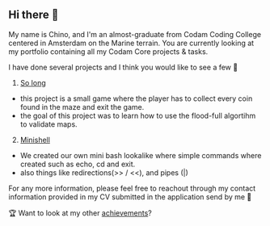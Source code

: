 ## Hi there 👋

My name is Chino, and I'm an almost-graduate from Codam Coding College centered in Amsterdam on the Marine terrain.
You are currently looking at my portfolio containing all my Codam Core projects & tasks.

I have done several projects and I think you would like to see a few 👀

1. [So long](https://github.com/SlothsAreLazyTho-codam/so_long)
  - this project is a small game where the player has to collect every coin found in the maze and exit the game.
  - the goal of this project was to learn how to use the flood-full algortihm to validate maps.

2. [Minishell](https://github.com/SlothsAreLazyTho-codam/minishell)
  - We created our own mini bash lookalike where simple commands where created such as echo, cd and exit.
  - also things like redirections(>> / <<), and pipes (|)

For any more information, please feel free to reachout through my contact information provided in my CV submitted
in the application send by me 👻


🏆 Want to look at my other [achievements](https://chinobijman.nl)?
